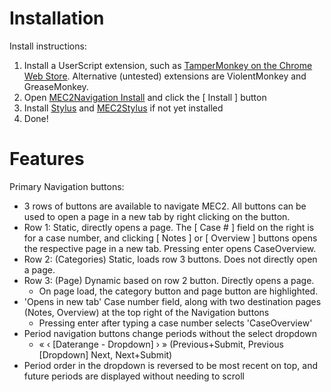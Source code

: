 # Installation
Install instructions:

1. Install a UserScript extension, such as [ TamperMonkey on the Chrome Web Store](https://chromewebstore.google.com/detail/tampermonkey/dhdgffkkebhmkfjojejmpbldmpobfkfo). Alternative (untested) extensions are ViolentMonkey and GreaseMonkey.
2. Open [MEC2Navigation Install](https://github.com/MECH2-at-Github/MEC2Navigation-PROD/raw/main/MEC2Navigation.user.js) and click the [ Install ] button
3. Install [Stylus](https://chromewebstore.google.com/detail/stylus/clngdbkpkpeebahjckkjfobafhncgmne) and [MEC2Stylus](https://userstyles.world/style/13359/mec2stylus) if not yet installed
4. Done!

# Features
Primary Navigation buttons:
  * 3 rows of buttons are available to navigate MEC2. All buttons can be used to open a page in a new tab by right clicking on the button.
  * Row 1: Static, directly opens a page. The [ Case # ] field on the right is for a case number, and clicking [ Notes ] or [ Overview ] buttons opens the respective page in a new tab. Pressing enter opens CaseOverview.
  * Row 2: (Categories) Static, loads row 3 buttons. Does not directly open a page.
  * Row 3: (Page) Dynamic based on row 2 button. Directly opens a page.
	  * On page load, the category button and page button are highlighted.
* 'Opens in new tab' Case number field, along with two destination pages (Notes, Overview) at the top right of the Navigation buttons
  * Pressing enter after typing a case number selects 'CaseOverview'
* Period navigation buttons change periods without the select dropdown
  * « ‹ [Daterange - Dropdown] › »   (Previous+Submit, Previous [Dropdown] Next, Next+Submit)
* Period order in the dropdown is reversed to be most recent on top, and future periods are displayed without needing to scroll
